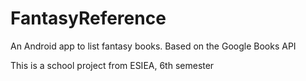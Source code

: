 # FantasyReference
An Android app to list fantasy books. Based on the Google Books API

This is a school project from ESIEA, 6th semester
